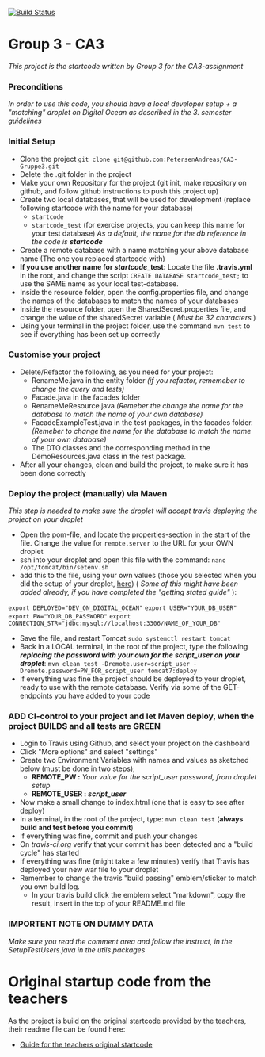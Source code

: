 [![Build Status](https://travis-ci.com/cabak06/clonetester.svg?branch=master)](https://travis-ci.com/cabak06/clonetester)
# Group 3 - CA3
*This project is the startcode written by Group 3 for the CA3-assignment*

### Preconditions
*In order to use this code, you should have a local developer setup + a "matching" droplet on Digital Ocean as described in the 3. semester guidelines* 

### Initial Setup
 - Clone the project `git clone git@github.com:PetersenAndreas/CA3-Gruppe3.git`
 - Delete the .git folder in the project
 - Make your own Repository for the project (git init, make repository on github, and follow github instructions to push this project up)
 - Create two local databases, that will be used for development (replace following startcode with the name for your database)
   - `startcode`
   - `startcode_test` (for exercise projects, you can keep this name for your test database)
   *As a default, the name for the db reference in the code is **startcode***
 - Create a remote database with a name matching your above database name (The one you replaced startcode with)
 - **If you use another name for *startcode*_test:** Locate the file **.travis.yml** in the root, and change the script `CREATE DATABASE startcode_test;` to use the SAME name as your local test-database.
 - Inside the resource folder, open the config.properties file, and change the names of the databases to match the names of your databases
 - Inside the resource folder, open the SharedSecret.properties file, and change the value of the sharedSecret variable ( *Must be 32 characters* )
 - Using your terminal in the project folder, use the command `mvn test` to see if everything has been set up correctly
 
 ### Customise your project
 - Delete/Refactor the following, as you need for your project:
   - RenameMe.java in the entity folder *(if you refactor, rememeber to change the query and tests)*
   - Facade.java in the facades folder
   - RenameMeResource.java *(Remeber the change the name for the database to match the name of your own database)*
   - FacadeExampleTest.java in the test packages, in the facades folder. *(Remeber to change the name for the database to match the name of your own database)*
   - The DTO classes and the corresponding method in the DemoResources.java class in the rest package.
 - After all your changes, clean and build the project, to make sure it has been done correctly

### Deploy the project (manually) via Maven
*This step is needed to make sure the droplet will accept travis deploying the project on your droplet*
- Open the pom-file, and locate the properties-section in the start of the file. Change the value for `remote.server` to the URL for your OWN droplet
- ssh into your droplet and open this file with the command: `nano /opt/tomcat/bin/setenv.sh`
- add this to the file, using your own values (those you selected when you did the setup of your droplet,  [here](https://docs.google.com/document/d/1POXowHvFNSTL6C-QOlivkSnL_iF1ogsLGFRTckbBdt8/edit#heading=h.11opjunivufy))
( *Some of this might have been added already, if you have completed the "getting stated guide"* ):

`export DEPLOYED="DEV_ON_DIGITAL_OCEAN"`
`export USER="YOUR_DB_USER"`
`export PW="YOUR_DB_PASSWORD"`
`export CONNECTION_STR="jdbc:mysql://localhost:3306/NAME_OF_YOUR_DB"`

- Save the file, and restart Tomcat `sudo systemctl restart tomcat`
- Back in a LOCAL terminal, in the root of the project, type the following ***replacing the password with your own for the script_user on your droplet***:
  `mvn clean test -Dremote.user=script_user -Dremote.password=PW_FOR_script_user tomcat7:deploy`
- If everything was fine the project should be deployed to your droplet, ready to use with the remote database. Verify via some of the GET-endpoints you have added to your code

### ADD CI-control to your project and let Maven deploy, when the project BUILDS and all tests are GREEN
- Login to Travis using Github, and select your project on the dashboard
- Click "More options" and select "settings"
- Create two Environment Variables with names and values as sketched below (must be done in two steps);
   - **REMOTE_PW :** *Your value for the script_user password, from droplet setup*
   - **REMOTE_USER : *script_user***
 - Now make a small change to index.html (one that is easy to see after deploy)
 - In a terminal, in the root of the project, type: `mvn clean test` (**always build and test before you commit**)
 - If everything was fine, commit and push your changes
 - On *travis-ci.org* verify that your commit has been detected and a "build cycle" has started
 - If everything was fine (might take a few minutes) verify that Travis has deployed your new war file to your droplet
 - Remember to change the travis "build passing" emblem/sticker to match you own build log.
   - In your travis build click the emblem select "markdown", copy the result, insert in the top of your README.md file

### IMPORTENT NOTE ON DUMMY DATA
 *Make sure you read the comment area and follow the instruct, in the SetupTestUsers.java in the utils packages*

# Original startup code from the teachers

As the project is build on the original startcode provided by the teachers, their readme file can be found here: 
 - [Guide for the teachers original startcode](README_teacher_startcode_guide.md)

